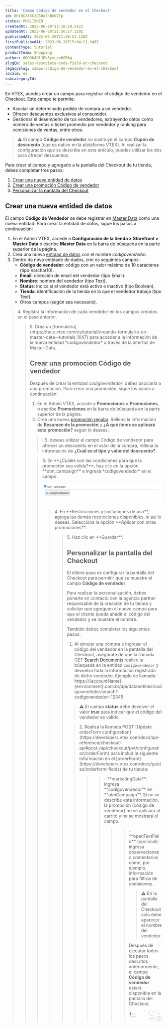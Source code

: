 ```yaml
---
title: 'Campo Código de vendedor en el Checkout'
id: 6hiRCXt5Cz250o7hBnN2Tp
status: PUBLISHED
createdAt: 2023-06-20T12:18:18.542Z
updatedAt: 2023-06-20T21:50:57.120Z
publishedAt: 2023-06-20T21:50:57.120Z
firstPublishedAt: 2023-06-20T15:04:21.346Z
contentType: tutorial
productTeam: Shopping
author: 6DODK49lJPk3yvcoe6GB6g
slugEN: sales-associate-code-field-at-checkout
legacySlug: campo-codigo-de-vendedor-en-el-checkout
locale: es
subcategoryId: 
---
```


En VTEX, puedes crear un campo para registrar el código de vendedor en el Checkout. Este campo te permite:
- Asociar un determinado pedido de compra a un vendedor.
- Ofrecer descuentos exclusivos al consumidor.
- Gestionar el desempeño de tus vendedores, extrayendo datos como número de ventas o ticket promedio por vendedor y ranking para comisiones de ventas, entre otros.

> ⚠️ El campo **Código de vendedor** no sustituye el campo **Cupón de descuento** (que es nativo en la plataforma VTEX). Al realizar la configuración que se describe en este artículo, puedes utilizar los dos para ofrecer descuentos.

Para crear el campo y agregarlo a la pantalla del Checkout de tu tienda, debes completar tres pasos:

1. [Crear una nueva entidad de datos](#crear-una-nueva-entidad-de-datos)
2. [Crear una promoción Código de vendedor](#crear-una-promocion-codigo-de-vendedor)
3. [Personalizar la pantalla del Checkout](#personalizar-la-pantalla-del-checkout)

## Crear una nueva entidad de datos

El campo **Código de Vendedor** se debe registrar en [Master Data](https://help.vtex.com/es/tutorial/master-data--4otjBnR27u4WUIciQsmkAw) como una nueva entidad. Para crear la entidad de datos, sigue los pasos a continuación:

1. En el Admin VTEX, accede a **Configuración de la tienda > Storefront > Master Data** o escribe **Master Data** en la barra de búsqueda en la parte superior de la página.
2. Crea una nueva [entidad de datos](https://help.vtex.com/es/tutorial/criando-entidade-de-dados--tutorials_1265#como-configurar) con el nombre *codigovendedor*.
3. Dentro da nova entidade de dados, crie os seguintes campos:
    - **Código do vendedor**: código con un valor máximo de 10 caracteres (tipo Varchar10).
    - **Email**: dirección de email del vendedor (tipo Email).
    - **Nombre**: nombre del vendedor (tipo Text).
    - **Status**: indica si el vendedor está activo o inactivo (tipo Boolean).
    - **Tienda**: identificación de la tienda en la que el vendedor trabaja (tipo Text).
    - Otros campos (según sea necesario).

<blockquote><ui>4. Registra la información de cada vendedor en los campos creados en el paso anterior.</ui>

<blockquote><ui>5. Crea un [formulario](https://help.vtex.com/es/tutorial/creando-formulario-en-master-data--tutorials_1047) para acceder a la información de la nueva entidad *codigovendedor* a través de la interfaz de Master Data.</ui>

## Crear una promoción Código de vendedor

Después de crear la entidad *codigovendedor*, debes asociarla a una promoción. Para crear una promoción, sigue los pasos a continuación:

1. En el Admin VTEX, accede a **Promociones > Promociones**, o escribe **Promociones** en la barra de búsqueda en la parte superior de la página.
2. Crea una nueva [promoción regular](https://help.vtex.com/es/tracks/promociones--6asfF1vFYiZgTQtOzwJchR/2a2D0K85Ahvs4hLnL3Ag7N). Rellena la información de **Resumen de la promoción** y **¿A qué ítems se aplicará esta promoción?** según lo desees.

> ℹ️ Si deseas utilizar el campo Código de vendedor para ofrecer un descuento en el valor de la compra, rellena la información de **¿Cuál es el tipo y valor del descuento?**.

<blockquote><ui>3. En **¿Cuáles son las condiciones para que la promoción sea válida?**, haz clic en la opción **utm_campaign** e ingresa *codigovendedor* en el campo.</ui>

![utm campaign codigovendedor](https://raw.githubusercontent.com/vtexdocs/help-center-content/refs/heads/main/docs/es/tutorials/uncategorized/unknown-subcategory/campo-codigo-de-vendedor-en-el-checkout_1.PNG)

<blockquote><ui>4. En **Restricciones y limitaciones de uso**, agrega las demás restricciones disponibles, si así lo deseas. Selecciona la opción **Aplicar con otras promociones**.</ui>

<blockquote><ui>5. Haz clic en **Guardar**.</ui>

## Personalizar la pantalla del Checkout

El último paso es configurar la pantalla del Checkout para permitir que se muestre el campo **Código de vendedor**.

Para realizar la personalización, debes ponerte en contacto con la agencia partner responsable de la creación de tu tienda y solicitar que agreguen el nuevo campo para que el cliente pueda añadir el código del vendedor y se muestre el nombre.

También debes completar los siguientes pasos:

1. Al simular una compra e ingresar el código del vendedor en la pantalla del Checkout, asegúrate de que la llamada GET [Search Documents](https://developers.vtex.com/docs/api-reference/master-data-api-v2#get-/api/dataentities/-dataEntityName-/search) realice la búsqueda en la entidad `codigovendedor` y devuelva toda la información registrada de dicho vendedor. Ejemplo de llamada: https://{accountName}.{environment}.com.br/api/dataentities/codigovendedor/search?codigovendedor=12345.

> ⚠️ El campo **status** debe devolver el valor **true** para indicar que el código del vendedor es válido.

<blockquote><ui>2. Realiza la llamada POST [Update orderForm configuration](https://developers.vtex.com/docs/api-reference/checkout-api#post-/api/checkout/pvt/configuration/orderForm) para incluir la siguiente información en el [orderForm](https://developers.vtex.com/docs/guides/orderform-fields) de tu tienda</ui>:

<blockquote><blockquote>- **marketingData**: ingresa *"codigovendedor"* en *"utmCampaign"*. Si no se describe esta información, la promoción (código de vendedor) no se aplicará al carrito y no se mostrará el campo.

  <blockquote><blockquote>- **openTextField** (opcional): ingresa observaciones o comentarios como, por ejemplo, información para filtros de comisiones.

> ⚠️ En la pantalla del Checkout solo debe aparecer el nombre del vendedor.

Después de ejecutar todos los pasos descritos anteriormente, el campo **Código de vendedor** estará disponible en la pantalla del Checkout.

![Código de vendedor](https://raw.githubusercontent.com/vtexdocs/help-center-content/refs/heads/main/docs/es/tutorials/uncategorized/unknown-subcategory/campo-codigo-de-vendedor-en-el-checkout_2.png)
